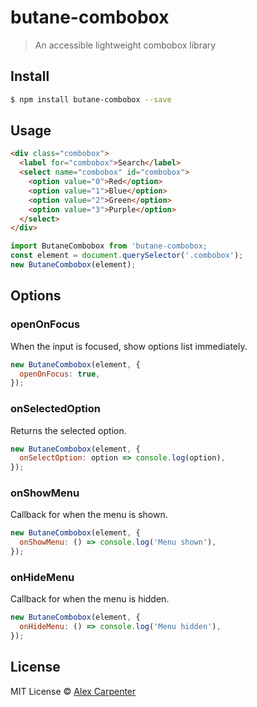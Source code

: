 # butane-combobox

> An accessible lightweight combobox library

## Install

```bash
$ npm install butane-combobox --save
```

## Usage

```html
<div class="combobox">
  <label for="combobox">Search</label>
  <select name="combobox" id="combobox">
    <option value="0">Red</option>
    <option value="1">Blue</option>
    <option value="2">Green</option>
    <option value="3">Purple</option>
  </select>
</div>
```

```js
import ButaneCombobox from 'butane-combobox;
const element = document.querySelector('.combobox');
new ButaneCombobox(element);
```

## Options

### openOnFocus

When the input is focused, show options list immediately.

```js
new ButaneCombobox(element, {
  openOnFocus: true,
});
```

### onSelectedOption

Returns the selected option.

```js
new ButaneCombobox(element, {
  onSelectOption: option => console.log(option),
});
```

### onShowMenu

Callback for when the menu is shown.

```js
new ButaneCombobox(element, {
  onShowMenu: () => console.log('Menu shown'),
});
```

### onHideMenu

Callback for when the menu is hidden.

```js
new ButaneCombobox(element, {
  onHideMenu: () => console.log('Menu hidden'),
});
```

## License

MIT License © [Alex Carpenter](https://alexcarpenter.me)
